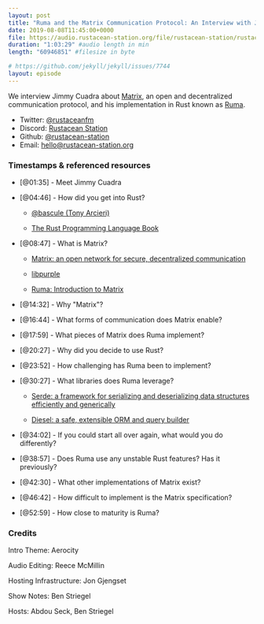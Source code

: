 ```yaml
---
layout: post
title: "Ruma and the Matrix Communication Protocol: An Interview with Jimmy Cuadra"
date: 2019-08-08T11:45:00+0000
file: https://audio.rustacean-station.org/file/rustacean-station/rustacean-station-e001-ruma-matrix-jimmy-cuadra.mp3
duration: "1:03:29" #audio length in min
length: "60946851" #filesize in byte

# https://github.com/jekyll/jekyll/issues/7744
layout: episode
---
```


We interview Jimmy Cuadra about [Matrix](https://matrix.org/), an open and decentralized communication protocol, and his implementation in Rust known as [Ruma](https://github.com/ruma/ruma).

 - Twitter: [@rustaceanfm](https://twitter.com/rustaceanfm)
 - Discord: [Rustacean Station](https://discord.gg/cHc3Gyc)
 - Github: [@rustacean-station](https://github.com/rustacean-station/)
 - Email: [hello@rustacean-station.org](mailto:hello@rustacean-station.org)

### Timestamps & referenced resources

* [@01:35] - Meet Jimmy Cuadra

* [@04:46] - How did you get into Rust?

  * [@bascule (Tony Arcieri)](https://twitter.com/bascule)

  * [The Rust Programming Language Book](https://doc.rust-lang.org/book/)

* [@08:47] - What is Matrix?

  * [Matrix: an open network for secure, decentralized communication](https://matrix.org/)

  * [libpurple](https://developer.pidgin.im/wiki/WhatIsLibpurple)

  * [Ruma: Introduction to Matrix](https://www.ruma.io/docs/matrix/)

* [@14:32] - Why "Matrix"?

* [@16:44] - What forms of communication does Matrix enable?

* [@17:59] - What pieces of Matrix does Ruma implement?

* [@20:27] - Why did you decide to use Rust?

* [@23:52] - How challenging has Ruma been to implement?

* [@30:27] - What libraries does Ruma leverage?

  * [Serde: a framework for serializing and deserializing data structures efficiently and generically](https://crates.io/crates/serde)

  * [Diesel: a safe, extensible ORM and query builder](https://crates.io/crates/diesel)

* [@34:02] - If you could start all over again, what would you do differently?

* [@38:57] - Does Ruma use any unstable Rust features? Has it previously?

* [@42:30] - What other implementations of Matrix exist?

* [@46:42] - How difficult to implement is the Matrix specification?

* [@52:59] - How close to maturity is Ruma?

### Credits

Intro Theme: Aerocity

Audio Editing: Reece McMillin

Hosting Infrastructure: Jon Gjengset

Show Notes: Ben Striegel

Hosts: Abdou Seck, Ben Striegel

